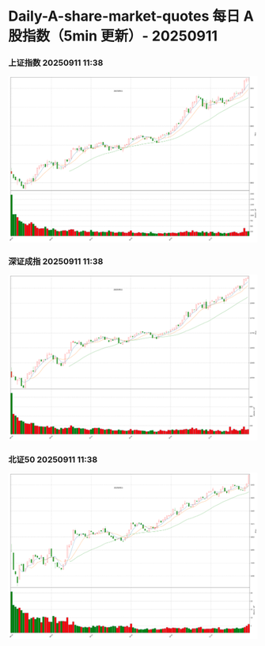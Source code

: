 
# Daily-A-share-market-quotes 每日 A 股指数（5min 更新）- 20250911

### 上证指数 20250911 11:38
![](./fig/2025/9/20250911-sh000001.png)

### 深证成指 20250911 11:38
![](./fig/2025/9/20250911-sz399001.png)

### 北证50 20250911 11:38
![](./fig/2025/9/20250911-bj899050.png)
